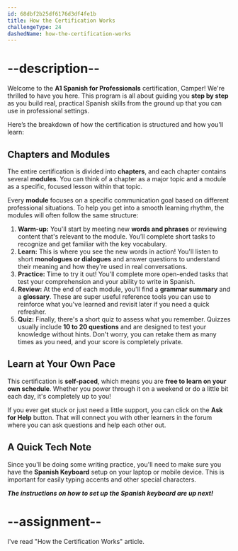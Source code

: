 ```yaml
---
id: 68dbf2b25df6176d3df4fe1b
title: How the Certification Works
challengeType: 24
dashedName: how-the-certification-works
---
```


# --description--

Welcome to the **A1 Spanish for Professionals** certification, Camper! We're thrilled to have you here. This program is all about guiding you **step by step** as you build real, practical Spanish skills from the ground up that you can use in professional settings.

Here’s the breakdown of how the certification is structured and how you'll learn:


## Chapters and Modules

The entire certification is divided into **chapters**, and each chapter contains several **modules**. You can think of a chapter as a major topic and a module as a specific, focused lesson within that topic.

Every **module** focuses on a specific communication goal based on different professional situations. To help you get into a smooth learning rhythm, the modules will often follow the same structure:

1.  **Warm-up:** You'll start by meeting new **words and phrases** or reviewing content that's relevant to the module. You’ll complete short tasks to recognize and get familiar with the key vocabulary.
2.  **Learn:** This is where you see the new words in action! You'll listen to short **monologues or dialogues** and answer questions to understand their meaning and how they're used in real conversations.
3.  **Practice:** Time to try it out! You'll complete more open-ended tasks that test your comprehension and your ability to write in Spanish.
4.  **Review:** At the end of each module, you'll find a **grammar summary** and a **glossary**. These are super useful reference tools you can use to reinforce what you've learned and revisit later if you need a quick refresher.
5.  **Quiz:** Finally, there's a short quiz to assess what you remember. Quizzes usually include **10 to 20 questions** and are designed to test your knowledge without hints. Don't worry, you can retake them as many times as you need, and your score is completely private.


## Learn at Your Own Pace

This certification is **self-paced**, which means you are **free to learn on your own schedule**. Whether you power through it on a weekend or do a little bit each day, it's completely up to you!

If you ever get stuck or just need a little support, you can click on the **Ask for Help** button. That will connect you with other learners in the forum where you can ask questions and help each other out.


## A Quick Tech Note

Since you'll be doing some writing practice, you'll need to make sure you have the **Spanish Keyboard** setup on your laptop or mobile device. This is important for easily typing accents and other special characters.

***The instructions on how to set up the Spanish keyboard are up next!***

# --assignment--

I've read "How the Certification Works" article.
